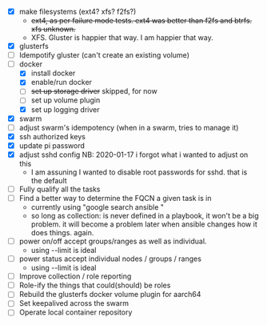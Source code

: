- [x] make filesystems (ext4? xfs? f2fs?)
  - ~~ext4, as per failure mode tests. ext4 was better than f2fs and btrfs. xfs
    unknown.~~
  - XFS. Gluster is happier that way. I am happier that way.
- [x] glusterfs
- [ ] Idempotify gluster (can't create an existing volume)
- [ ] docker
  - [x] install docker
  - [x] enable/run docker
  - [ ] ~~set up storage driver~~ skipped, for now
  - [ ] set up volume plugin
  - [x] set up logging driver
- [x] swarm
- [ ] adjust swarm's idempotency (when in a swarm, tries to manage it)
- [x] ssh authorized keys
- [x] update pi password
- [x] adjust sshd config NB: 2020-01-17 i forgot what i wanted to adjust on this
  - I am assuning I wanted to disable root passwords for sshd. that is the
    default
- [ ] Fully qualify all the tasks
- [ ] Find a better way to determine the FQCN a given task is in
  - currently using "google search ansible <task>"
  - so long as collection: is never defined in a playbook, it won't be a big
    problem. it will become a problem later when ansible changes how it does
    things. again.
- [ ] power on/off accept groups/ranges as well as individual.
  - using --limit is ideal
- [ ] power status accept individual nodes / groups / ranges
  - using --limit is ideal
- [ ] Improve collection / role reporting
- [ ] Role-ify the things that could(should) be roles
- [ ] Rebuild the glusterfs docker volume plugin for aarch64
- [ ] Set keepalived across the swarm
- [ ] Operate local container repository
